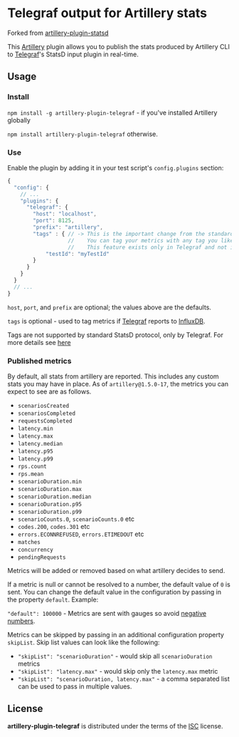 # Telegraf output for Artillery stats

Forked from [artillery-plugin-statsd](https://github.com/shoreditch-ops/artillery-plugin-statsd)

This [Artillery](https://artillery.io/) plugin allows you to publish the
stats produced by Artillery CLI to [Telegraf](https://github.com/influxdata/telegraf)'s StatsD input plugin in real-time.

## Usage

### Install

`npm install -g artillery-plugin-telegraf` - if you've installed Artillery globally

`npm install artillery-plugin-telegraf` otherwise.

### Use

Enable the plugin by adding it in your test script's `config.plugins` section:

```javascript
{
  "config": {
    // ...
    "plugins": {
      "telegraf": {
        "host": "localhost",
        "port": 8125,
        "prefix": "artillery",
        "tags" : { // -> This is the important change from the standard artillery-plugin-statsd.
                   //    You can tag your metrics with any tag you like for easier grouping and monitoring.
                   //    This feature exists only in Telegraf and not in the standard statsd protocol
            "testId": "myTestId"
        }
      }
    }
  }
  // ...
}
```

`host`, `port`, and `prefix` are optional; the values above are the defaults.

`tags` is optional - used to tag metrics if [Telegraf](https://github.com/influxdata/telegraf) reports to [InfluxDB](https://www.influxdata.com/).

Tags are not supported by standard StatsD protocol, only by Telegraf. For more details see [here](https://github.com/influxdata/telegraf/tree/master/plugins/inputs/statsd#influx-statsd)

### Published metrics

By default, all stats from artillery are reported. This includes any custom stats you may have in place. As of `artillery@1.5.0-17`, the metrics you can expect to see are as follows.

- `scenariosCreated`
- `scenariosCompleted`
- `requestsCompleted`
- `latency.min`
- `latency.max`
- `latency.median`
- `latency.p95`
- `latency.p99`
- `rps.count`
- `rps.mean`
- `scenarioDuration.min`
- `scenarioDuration.max`
- `scenarioDuration.median`
- `scenarioDuration.p95`
- `scenarioDuration.p99`
- `scenarioCounts.0`, `scenarioCounts.0` etc
- `codes.200`, `codes.301` etc
- `errors.ECONNREFUSED`, `errors.ETIMEDOUT` etc
- `matches`
- `concurrency`
- `pendingRequests`

Metrics will be added or removed based on what artillery decides to send.

If a metric is null or cannot be resolved to a number, the default value of `0` is sent. You can change the default value in the configuration by passing in the property `default`. Example:

`"default": 100000` - Metrics are sent with gauges so avoid [negative numbers](https://github.com/etsy/statsd/blob/master/docs/metric_types.md#gauges).

Metrics can be skipped by passing in an additional configuration property `skipList`. Skip list values can look like the following:

- `"skipList": "scenarioDuration"` - would skip all `scenarioDuration` metrics
- `"skipList": "latency.max"` - would skip only the `latency.max` metric
- `"skipList": "scenarioDuration, latency.max"` - a comma separated list can be used to pass in multiple values.



## License

**artillery-plugin-telegraf** is distributed under the terms of the
[ISC](http://en.wikipedia.org/wiki/ISC_license) license.
